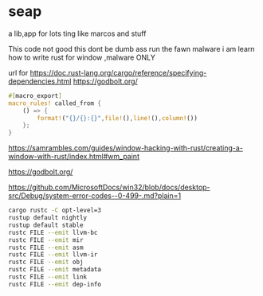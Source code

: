 # seap
a lib,app for lots ting like marcos and stuff

This code not good this
dont be dumb ass run the fawn malware 
i am learn how to write rust for window ,malware 
ONLY

url for https://doc.rust-lang.org/cargo/reference/specifying-dependencies.html
https://godbolt.org/
```rust
#[macro_export]
macro_rules! called_from {
    () => {
        format!("{}/{}:{}",file!(),line!(),column!())
    };
}
```

https://samrambles.com/guides/window-hacking-with-rust/creating-a-window-with-rust/index.html#wm_paint

https://godbolt.org/

https://github.com/MicrosoftDocs/win32/blob/docs/desktop-src/Debug/system-error-codes--0-499-.md?plain=1

```sh
cargo rustc -C opt-level=3
rustup default nightly
rustup default stable
rustc FILE --emit llvm-bc
rustc FILE --emit mir
rustc FILE --emit asm 
rustc FILE --emit llvm-ir
rustc FILE --emit obj
rustc FILE --emit metadata 
rustc FILE --emit link 
rustc FILE --emit dep-info
```





